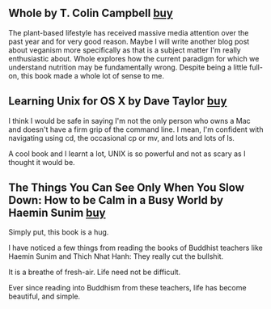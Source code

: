 ## Whole by T. Colin Campbell [buy](https://www.amazon.co.uk/Whole-Rethinking-Nutrition-Colin-Campbell/dp/1939529840/ref=sr_1_1?ie=UTF8&qid=1518368348&sr=8-1&keywords=whole)

The plant-based lifestyle has received massive media attention over the past year and for very good reason. Maybe I will write another blog post about veganism more specifically as that is a subject matter I'm really enthusiastic about.
Whole explores how the current paradigm for which we understand nutrition may be fundamentally wrong. Despite being a little full-on, this book made a whole lot of sense to me.

## Learning Unix for OS X by Dave Taylor [buy](https://www.amazon.co.uk/Learning-Unix-OS-Going-Terminal/dp/1491939982/ref=sr_1_7?s=books&ie=UTF8&qid=1518368483&sr=1-7&keywords=learning+os+x)

I think I would be safe in saying I'm not the only person who owns a Mac and doesn't have a firm grip of the command line. I mean, I'm confident with navigating using cd, the occasional cp or mv, and lots and lots of ls.

A cool book and I learnt a lot, UNIX is so powerful and not as scary as I thought it would be.

## The Things You Can See Only When You Slow Down: How to be Calm in a Busy World by Haemin Sunim [buy](https://www.amazon.co.uk/Things-Only-When-Slow-Down/dp/0241340667/ref=sr_1_1?s=books&ie=UTF8&qid=1518368570&sr=1-1&keywords=the+things+you+can+see+only+when+you+slow+down)

Simply put, this book is a hug.

I have noticed a few things from reading the books of Buddhist teachers like Haemin Sunim and Thich Nhat Hanh: They really cut the bullshit.

It is a breathe of fresh-air. Life need not be difficult.

Ever since reading into Buddhism from these teachers, life has become beautiful, and simple.
